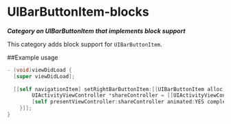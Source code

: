 UIBarButtonItem-blocks
==================

***Category on UIBarButtonItem that implements block support***

This category adds block support for `UIBarButtonItem`.

##Example usage
``` objective-c
- (void)viewDidLoad {
  [super viewDidLoad];
  
  [[self navigationItem] setRightBarButtonItem:[[UIBarButtonItem alloc] initWithBarButtonSystemItem:UIBarButtonSystemItemAction actionHandler:^{
		UIActivityViewController *shareController = [[UIActivityViewController alloc] initWithActivityItems:@[[NSURL URLWithString:@"https://www.google.com]] applicationActivities:nil];
		[self presentViewController:shareController animated:YES completion:NULL];
	}]];
}
```
